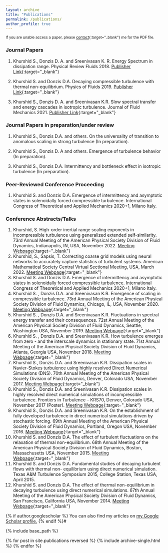 ```yaml
---
layout: archive
title: "Publications"
permalink: /publications/
author_profile: true
---
```




<sup> If you are unable access a paper, please [contact](https://vedang.page/Contact/){:target="_blank"} me for the PDF file. </sup>

### Journal Papers
 1. Khurshid S., Donzis D. A. and Sreenivasan K. R. Energy Spectrum in dissipation range. Physical Review Fluids 2018. [Publisher Link](https://journals.aps.org/prfluids/abstract/10.1103/PhysRevFluids.3.082601){:target="_blank"}

 1. Khurshid S. and Donzis D.A. Decaying compressible turbulence with thermal non-equilibrium. Physics of Fluids 2019. [Publisher Link](https://aip.scitation.org/doi/10.1063/1.5080369){:target="_blank"}

 1. Khurshid S., Donzis D. A.  and Sreenivasan K.R. Slow spectral transfer and energy cascades in isotropic turbulence. Journal of Fluid Mechanics 2021. [Publisher Link](https://www.cambridge.org/core/journals/journal-of-fluid-mechanics/article/slow-spectral-transfer-and-energy-cascades-in-isotropic-turbulence/EF9368676836F53B9A11ADA81D3820AC#access-block){:target="_blank"}


### Journal Papers in preparation/under review
 1. Khurshid S., Donzis D.A. and others. On the universality of transition to anomalous scaling in strong turbulence (In preparation). 

 1. Khurshid S., Donzis D. A and others. Emergence of turbulence behavior (In preparation).

 1. Khurshid S., Donzis D.A. Intermittency and bottleneck effect in isotropic turbulence (In preparation).
    
### Peer-Reviewed Conference Proceeding
1. Khurshid S. and Donzis D.A. Emergence of intermittency and asymptotic states in solenoidally forced compressible turbulence. International Congress of Theoretical and Applied Mechanics 2020+1, Milano Italy.


### Conference Abstracts/Talks
1. Khurshid, S. High-order inertial range scaling exponents in incompressible turbulence using generalized extended self-similarity. 73rd Annual Meeting of the American Physical Society Division of Fluid Dynamics, Indianapolis, IN, USA, November 2022. [Meeting Webpage](https://meetings.aps.org/Meeting/DFD22/Session/T27.1){:target="_blank"}
1.  Khurshid, S., Sapsis, T. Correcting coarse grid models using neural networks to accurately capture statistics of turbulent systems. American Mathematical Society Central Virtual Sectional Meeting, USA, March 2022. [Meeting Webpage](https://meetings.ams.org/math/spring2022c/meetingapp.cgi/Paper/12581){:target="_blank"}
1. Khurshid S. and Donzis D.A. Emergence of intermittency and asymptotic states in solenoidally forced compressible turbulence. International Congress of Theoretical and Applied Mechanics 2020+1, Milano Italy.
1. Khurshid S. , Donzis D.A. and Sreenivasan K.R. Emergence of scaling in compressible turbulence. 73rd Annual Meeting of the American Physical Society Division of Fluid Dynamics, Chicago, IL, USA, November 2020. [Meeting Webpage](https://meetings.aps.org/Meeting/DFD20/Session/X12.14){:target="_blank"}
1. Khurshid S. , Donzis D.A. and Sreenivasan K.R. Fluctuations in spectral energy transfer and their consequences. 72st Annual Meeting of the American Physical Society Division of Fluid Dynamics, Seattle, Washington USA, November 2019. [Meeting Webpage](http://meetings.aps.org/Meeting/DFD19/Session/B28.1){:target="_blank"}
1. Khurshid S. , Donzis D.A. and Sreenivasan K.R. How turbulence emerges from zero - and the interscale dynamics in stationary state. 71st Annual Meeting of the American Physical Society Division of Fluid Dynamics, Atlanta, Georgia USA, November 2018. [Meeting Webpage](http://meetings.aps.org/Meeting/DFD18/Session/F38.3){:target="_blank"}
1. Khurshid S., Donzis D.A. and Sreenivasan K.R. Dissipation scales in Navier-Stokes turbulence using highly resolved Direct Numerical Simulations (DNS). 70th Annual Meeting of the American Physical Society Division of Fluid Dynamics, Denver, Colorado USA, November 2017. [Meeting Webpage](http://meetings.aps.org/Meeting/DFD17/Session/E28.5){:target="_blank"}
1. Khurshid S., Donzis D.A. and Sreenivasan K.R. Dissipation scales in highly resolved direct numerical simulations of incompressible turbulence. Frontiers in Turbulence – KRS70, Denver, Colorado USA, November 2017 (Poster). [Meeting Webpage](http://pages.jh.edu/~ceafm/krs70denver/index.htm){:target="_blank"}
1. Khurshid S., Donzis D.A. and Sreenivasan K.R. On the establishment of fully developed turbulence in direct numerical simulations driven by stochastic forcing. 69th Annual Meeting of the American Physical Society Division of Fluid Dynamics, Portland, Oregon USA, November 2016. [Meeting Webpage](http://meetings.aps.org/Meeting/DFD16/Session/A34.5){:target="_blank"}
1. Khurshid S. and Donzis D.A. The effect of turbulent fluctuations on the relaxation of thermal non-equilibrium. 68th Annual Meeting of the American Physical Society Division of Fluid Dynamics, Boston, Massachusetts USA, November 2015. [Meeting Webpage](http://meetings.aps.org/Meeting/DFD15/Session/A20.6){:target="_blank"}
1. Khurshid S. and Donzis D.A. Fundamental studies of decaying turbulent flows with thermal non- equilibrium using direct numerical simulation. Texas A&M Turbulence Symposium 2015, College Station, Texas USA, April 2015.
1. Khurshid S. and Donzis D.A. The effect of thermal non-equilibrium in decaying turbulence using direct numerical simulations. 67th Annual Meeting of the American Physical Society Division of Fluid Dynamics, San Francisco, California USA, November 2014. [Meeting Webpage](http://meetings.aps.org/Meeting/DFD14/Session/E28.6){:target="_blank"}
    
{% if author.googlescholar %}
  You can also find my articles on <u><a href="{{author.googlescholar}}">my Google Scholar profile</a>.</u>
{% endif %}#

{% include base_path %}

{% for post in site.publications reversed %}
  {% include archive-single.html %}
{% endfor %}
